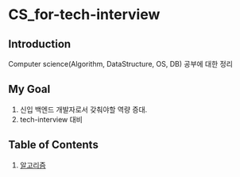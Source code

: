 # CS_for-tech-interview

## Introduction

Computer science(Algorithm, DataStructure, OS, DB) 공부에 대한 정리

## My Goal

1. 신입 백엔드 개발자로서 갖춰야할 역량 증대.
2. tech-interview 대비

## Table of Contents

1. [알고리즘](algorithm/README.md)
